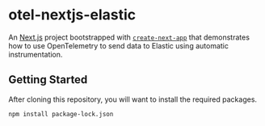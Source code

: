 # otel-nextjs-elastic

An [Next.js](https://nextjs.org) project bootstrapped with [`create-next-app`](https://github.com/vercel/next.js/tree/canary/packages/create-next-app) that demonstrates how to use OpenTelemetry to send data to Elastic using automatic instrumentation. 

## Getting Started

After cloning this repository, you will want to install the required packages.

```
npm install package-lock.json
```


